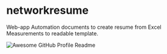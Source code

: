 # networkresume
Web-app Automation documents to create resume from Excel Measurements to readable template.

<img alt="Awesome GitHub Profile Readme" src="gif/Network Overview Tools Fast Processing New ver_2.gif.gif"> </img>
